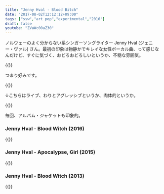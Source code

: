 ```yaml
---
title: "Jenny Hval - Blood Bitch"
date: "2017-08-02T12:12:12+09:00"
tags: ["ssw","art pop","experimental","2016"]
draft: false
youtube: "ZVaWc00aZ30"
---
```


ノルウェーのよく分からない系シンガーソングライター Jenny Hval (ジェニー・ヴァル) さん。最初の印象は物静かでキレイな女性ボーカル曲、って感じなんだけど、すぐに気づく、おどろおどろしいというか、不穏な雰囲気。

{{<youtube ZVaWc00aZ30>}}

つまり好みです。

{{<youtube EY7eLAVrfK4>}}

↓こちらはライブ、わりとアグレッシブというか、肉体的というか。

{{<youtube NucAG1n3-mo>}}

毎回、アルバム・ジャケットも印象的。

### Jenny Hval - Blood Witch (2016)
{{<amazon B01GERNONM>}}

### Jenny Hval - Apocalypse, Girl (2015)

{{<amazon B00UART29S>}}

### Jenny Hval - Blood Witch (2013)

{{<amazon B00BNR6RSI>}}
